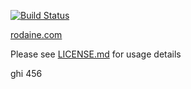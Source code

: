 [![Build Status](https://travis-ci.org/rodaine/rodaine.github.io.svg?branch=master)](https://travis-ci.org/rodaine/rodaine.github.io)

[rodaine.com](http://rodaine.com/)

Please see [LICENSE.md](https://github.com/rodaine/rodaine.github.io/blob/master/LICENSE.md) for usage details

ghi 456
